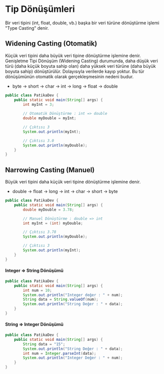 # Tip Dönüşümleri
Bir veri tipini (int, float, double, vb.) başka bir veri türüne dönüştürme işlemi "Type Casting" denir.

## Widening Casting (Otomatik)
Küçük veri tipini daha büyük veri tipine dönüştürme işlemine denir. Genişletme Tipi Dönüşüm (Widening Casting) durumunda, daha düşük veri türü (daha küçük boyuta sahip olan) daha yüksek veri türüne (daha büyük boyuta sahip) dönüştürülür. Dolayısıyla verilerde kayıp yoktur. Bu tür dönüşümünün otomatik olarak gerçekleşmesinin nedeni budur.
- byte -> short -> char -> int -> long -> float -> double

```java
public class PatikaDev {
    public static void main(String[] args) {
        int myInt = 3;
        
        // Otomatik Dönüştürme : int => double 
        double myDouble = myInt;

        // Çıktısı 3
        System.out.println(myInt);

        // Çıktısı 3.0
        System.out.println(myDouble);
    }
}
```

## Narrowing Casting (Manuel)
Büyük veri tipini daha küçük veri tipine dönüştürme işlemine denir.
- double -> float -> long -> int -> char -> short -> byte

```java
public class PatikaDev {
    public static void main(String[] args) {
        double myDouble = 3.78;

        // Manuel Dönüştürme : double => int
        int myInt = (int) myDouble;

        // Çıktısı 3.78
        System.out.println(myDouble);

        // Çıktısı 3
        System.out.println(myInt);
    }
}
```

#### Integer => String Dönüşümü
```java
public class PatikaDev {
    public static void main(String[] args) {
        int num = 10;
        System.out.println("Integer değer : " + num);
        String data = String.valueOf(num);
        System.out.println("String Değer : " + data);
    }
}
```

#### String => Integer Dönüşümü
```java
public class PatikaDev {
    public static void main(String[] args) {
        String data = "15";
        System.out.println("String Değer : " + data);
        int num = Integer.parseInt(data);
        System.out.println("Integer Değer : " + num);
    }
}
```